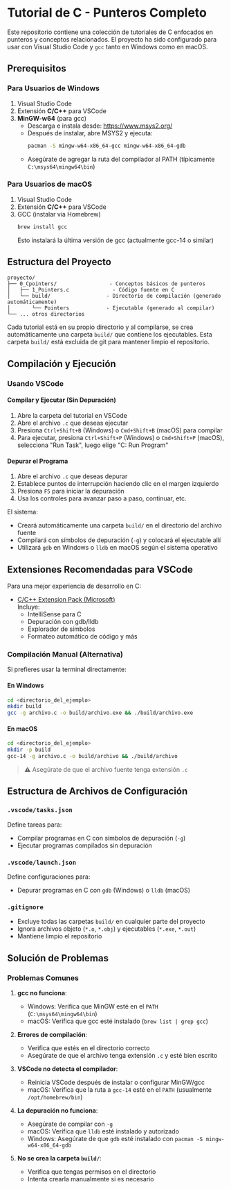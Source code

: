 
# Tutorial de C - Punteros Completo

Este repositorio contiene una colección de tutoriales de C enfocados en punteros y conceptos relacionados. El proyecto ha sido configurado para usar con Visual Studio Code y `gcc` tanto en Windows como en macOS.

## Prerequisitos

### Para Usuarios de Windows
1. Visual Studio Code  
2. Extensión **C/C++** para VSCode  
3. **MinGW-w64** (para gcc)  
   - Descarga e instala desde: https://www.msys2.org/  
   - Después de instalar, abre MSYS2 y ejecuta:
     ```bash
     pacman -S mingw-w64-x86_64-gcc mingw-w64-x86_64-gdb
     ```
   - Asegúrate de agregar la ruta del compilador al PATH (típicamente `C:\msys64\mingw64\bin`)

### Para Usuarios de macOS
1. Visual Studio Code  
2. Extensión **C/C++** para VSCode  
3. GCC (instalar vía Homebrew)
   ```bash
   brew install gcc
   ```
   Esto instalará la última versión de gcc (actualmente gcc-14 o similar)

## Estructura del Proyecto

```
proyecto/
├── 0_Cpointers/                 - Conceptos básicos de punteros
│   ├── 1_Pointers.c              - Código fuente en C
│   └── build/                  - Directorio de compilación (generado automáticamente)
│       └── Pointers            - Ejecutable (generado al compilar)
└── ... otros directorios
```

Cada tutorial está en su propio directorio y al compilarse, se crea automáticamente una carpeta `build/` que contiene los ejecutables. Esta carpeta `build/` está excluida de git para mantener limpio el repositorio.

## Compilación y Ejecución

### Usando VSCode

#### Compilar y Ejecutar (Sin Depuración)
1. Abre la carpeta del tutorial en VSCode  
2. Abre el archivo `.c` que deseas ejecutar  
3. Presiona `Ctrl+Shift+B` (Windows) o `Cmd+Shift+B` (macOS) para compilar  
4. Para ejecutar, presiona `Ctrl+Shift+P` (Windows) o `Cmd+Shift+P` (macOS), selecciona "Run Task", luego elige "C: Run Program"

#### Depurar el Programa
1. Abre el archivo `.c` que deseas depurar  
2. Establece puntos de interrupción haciendo clic en el margen izquierdo  
3. Presiona `F5` para iniciar la depuración  
4. Usa los controles para avanzar paso a paso, continuar, etc.

El sistema:
- Creará automáticamente una carpeta `build/` en el directorio del archivo fuente  
- Compilará con símbolos de depuración (`-g`) y colocará el ejecutable allí  
- Utilizará `gdb` en Windows o `lldb` en macOS según el sistema operativo

## Extensiones Recomendadas para VSCode

Para una mejor experiencia de desarrollo en C:

- [C/C++ Extension Pack (Microsoft)](https://marketplace.visualstudio.com/items?itemName=ms-vscode.cpptools-extension-pack)  
  Incluye:
  - IntelliSense para C
  - Depuración con gdb/lldb
  - Explorador de símbolos
  - Formateo automático de código y más

### Compilación Manual (Alternativa)

Si prefieres usar la terminal directamente:

#### En Windows
```bash
cd <directorio_del_ejemplo>
mkdir build
gcc -g archivo.c -o build/archivo.exe && ./build/archivo.exe
```

#### En macOS
```bash
cd <directorio_del_ejemplo>
mkdir -p build
gcc-14 -g archivo.c -o build/archivo && ./build/archivo
```

> ⚠️ Asegúrate de que el archivo fuente tenga extensión `.c`

## Estructura de Archivos de Configuración

### `.vscode/tasks.json`
Define tareas para:
- Compilar programas en C con símbolos de depuración (`-g`)
- Ejecutar programas compilados sin depuración

### `.vscode/launch.json`
Define configuraciones para:
- Depurar programas en C con `gdb` (Windows) o `lldb` (macOS)

### `.gitignore`
- Excluye todas las carpetas `build/` en cualquier parte del proyecto  
- Ignora archivos objeto (`*.o`, `*.obj`) y ejecutables (`*.exe`, `*.out`)  
- Mantiene limpio el repositorio

## Solución de Problemas

### Problemas Comunes
1. **gcc no funciona**:
   - Windows: Verifica que MinGW esté en el `PATH` (`C:\msys64\mingw64\bin`)
   - macOS: Verifica que gcc esté instalado (`brew list | grep gcc`)

2. **Errores de compilación**:
   - Verifica que estés en el directorio correcto
   - Asegúrate de que el archivo tenga extensión `.c` y esté bien escrito

3. **VSCode no detecta el compilador**:
   - Reinicia VSCode después de instalar o configurar MinGW/gcc
   - macOS: Verifica que la ruta a `gcc-14` esté en el `PATH` (usualmente `/opt/homebrew/bin`)

4. **La depuración no funciona**:
   - Asegúrate de compilar con `-g`
   - macOS: Verifica que `lldb` esté instalado y autorizado
   - Windows: Asegúrate de que `gdb` esté instalado con `pacman -S mingw-w64-x86_64-gdb`

5. **No se crea la carpeta `build/`**:
   - Verifica que tengas permisos en el directorio
   - Intenta crearla manualmente si es necesario
